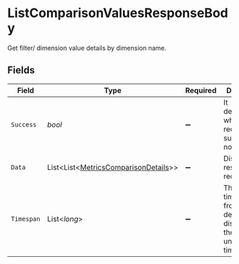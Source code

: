 # ListComparisonValuesResponseBody

Get filter/ dimension value details by dimension name.


## Fields

| Field                                                                                       | Type                                                                                        | Required                                                                                    | Description                                                                                 | Example                                                                                     |
| ------------------------------------------------------------------------------------------- | ------------------------------------------------------------------------------------------- | ------------------------------------------------------------------------------------------- | ------------------------------------------------------------------------------------------- | ------------------------------------------------------------------------------------------- |
| `Success`                                                                                   | *bool*                                                                                      | :heavy_minus_sign:                                                                          | It demonstrates whether the request is successful or not.                                   |                                                                                             |
| `Data`                                                                                      | List<List<[MetricsComparisonDetails](../../Models/Components/MetricsComparisonDetails.md)>> | :heavy_minus_sign:                                                                          | Displays the result of the request.<br/>                                                    |                                                                                             |
| `Timespan`                                                                                  | List<*long*>                                                                                | :heavy_minus_sign:                                                                          | The timeframe from and to details displayed in the form of unix epoch timestamps.<br/>      | {<br/>"availableValue": [<br/>1610025789,<br/>1610025947<br/>]<br/>}                        |